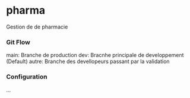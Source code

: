 # pharma
Gestion de de pharmacie

### Git Flow
  main: Branche de production
  dev: Bracnhe principale de developpement (Default)
  autre: Branche des devellopeurs passant par la validation

### Configuration
  ...



